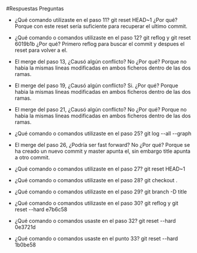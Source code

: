 #Respuestas Preguntas

- ¿Qué comando utilizaste en el paso 11? git reset HEAD~1 
¿Por qué? Porque con este reset sería suficiente para recuperar el ultimo commit.

- ¿Qué comando o comandos utilizaste en el paso 12? 
git reflog y git reset 6019b1b
¿Por qué? Primero reflog para buscar el commit y despues el reset para volver a el.

- El merge del paso 13, ¿Causó algún conflicto? No ¿Por qué? Porque no habia la mismas lineas modificadas en ambos ficheros dentro de las dos ramas.

- El merge del paso 19, ¿Causó algún conflicto? Si. ¿Por qué? Porque habia la mismas lineas modificadas en ambos ficheros dentro de las dos ramas.

- El merge del paso 21, ¿Causó algún conflicto? No ¿Por qué? Porque no habia la mismas lineas modificadas en ambos ficheros dentro de las dos ramas.

- ¿Qué comando o comandos utilizaste en el paso 25? git log --all --graph

- El merge del paso 26, ¿Podría ser fast forward? No ¿Por qué? Porque se ha creado un nuevo commit y master apunta el, sin embargo title apunta a otro commit. 

- ¿Qué comando o comandos utilizaste en el paso 27? git reset HEAD~1

- ¿Qué comando o comandos utilizaste en el paso 28? git checkout .

- ¿Qué comando o comandos utilizaste en el paso 29? git branch -D title

- ¿Qué comando o comandos utilizaste en el paso 30? git reflog y git reset --hard e7b6c58

- ¿Qué comando o comandos usaste en el paso 32? git reset --hard 0e3721d

- ¿Qué comando o comandos usaste en el punto 33? git reset --hard 1b0be58

